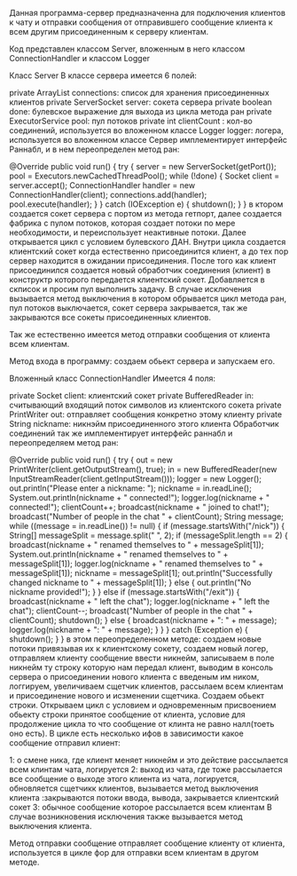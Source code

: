 Данная программа-сервер предназначенна для подключения клиентов к чату и отправки сообщения от отправившего сообщение клиента к всем другим присоединенным к серверу клиентам.

Код представлен классом Server, вложенным в него классом ConnectionHandler и классом Logger

Класс Server
В классе сервера имеется 6 полей:

private ArrayList connections: список для хранения присоединенных клиентов
private ServerSocket server: сокета сервера
private boolean done: булевское выражение для выхода из цикла метода ран
private ExecutorService pool: пул потоков
private int clientCount : кол-во соединений, используется во вложенном классе
Logger logger: логера, используется во вложенном классе
Сервер имплементирует интерфейс Раннабл, и в нем переопределен метод ран:

@Override
    public void run() {
        try {
            server = new ServerSocket(getPort());
            pool = Executors.newCachedThreadPool();
            while (!done) {
                Socket client = server.accept();
                ConnectionHandler handler = new ConnectionHandler(client);
                connections.add(handler);
                pool.execute(handler);
            }
        } catch (IOException e) {
            shutdown();
        }
    }
в ктором создается сокет сервера с портом из метода гетпорт, далее создается фабрика с пулом потоков, которая создает потоки по мере необходимости, и переиспользует неактивные потоки. Далее открывается цикл с условием булевского ДАН. Внутри цикла создается клиентский сокет когда естественно присоединится клиент, а до тех пор сервер находится в ожидании присоединения. После того как клиент присоединился создается новый обработчик соединения (клиент) в конструктр которого передается клиентский сокет. Добавляется в скписок и просим пул выполнить задачу.
В случае исключения вызывается метод выключения в котором обрывается цикл метода ран, пул потоков выключается, сокет сервера закрывается, так же закрываются все сокеты присоединенных клиентов.

Так же естественно имеется метод отправки сообщения от клиента всем клиентам.

Метод входа в программу: создаем обьект сервера и запускаем его.

Вложенный класс ConnectionHandler
Имеется 4 поля:

private Socket client: клиентский сокет
private BufferedReader in: считывающий входящий поток символов из клиентского сокета
private PrintWriter out: отправляет сообщения конкретно этому клиенту
private String nickname: никнэйм присоединенного этого клиента
Обработчик соединений так же имплементирует интерфейс раннабл и переопределяем метод ран:

@Override
        public void run() {
            try {
                out = new PrintWriter(client.getOutputStream(), true);
                in = new BufferedReader(new InputStreamReader(client.getInputStream()));
                logger = new Logger();
                out.println("Please enter a nickname: ");
                nickname = in.readLine();
                System.out.println(nickname + " connected!");
                logger.log(nickname + " connected!");
                clientCount++;
                broadcast(nickname + " joined to chat!");
                broadcast("Number of people in the chat " + clientCount);
                String message;
                while ((message = in.readLine()) != null) {
                    if (message.startsWith("/nick")) {
                        String[] messageSplit = message.split(" ", 2);
                        if (messageSplit.length == 2) {
                            broadcast(nickname + " renamed themselves to " + messageSplit[1]);
                            System.out.println(nickname + " renamed themselves to " + messageSplit[1]);
                            logger.log(nickname + " renamed themselves to " + messageSplit[1]);
                            nickname = messageSplit[1];
                            out.println("Successfully changed nickname to " + messageSplit[1]);
                        } else {
                            out.println("No nickname provided!");
                        }
                    } else if (message.startsWith("/exit")) {
                        broadcast(nickname + " left the chat");
                        logger.log(nickname + " left the chat");
                        clientCount--;
                        broadcast("Number of people in the chat " + clientCount);
                        shutdown();
                    } else {
                        broadcast(nickname + ": " + message);
                        logger.log(nickname + ": " + message);
                    }
                }
            } catch (Exception e) {
                shutdown();
            }
        }
в этом переопределенном методе:
создаем новые потоки привязывая их к клиентскому сокету, создаем новый логер, отправляем клиенту сообщение ввести никнейм, записываем в поле никнейм ту строку которую нам передал клиент, выводим в консоль сервера о присоединении нового клиента с введеным им ником, логгируем, увеличиваем сщетчик клиентов, рассылаем всем клиентам и присоединение нового и исзменении сщетчика. Создаем обьект строки. Открываем цикл с условием и одновременным присвоением обьекту строки принятое сообщение от клиента, условие для продолжение цикла то что сообщение от клинта не равно налл(тоеть оно есть). В цикле есть несколько ифов в зависимости какое сообщение отправил клиент:

1: о смене ника, где клиент меняет никнейм и это действие рассылается всем клинтам чата, логируется
2: выход из чата, где тоже рассылается все сообщение о выходе этого клиента из чата, логируется, обновляется сщетчикк клиентов, вызывается метод выключения клиента :закрываются потоки ввода, вывода, закрывается клиентский сокет
3: обычное сообщение которое рассылается всем клиентам
В случае возникновения исключения также вызывается метод выключения клиента.

Метод отправки сообщение отправляет сообщение клиенту от клиента, используется в цикле фор для отправки всем клиентам в другом методе.